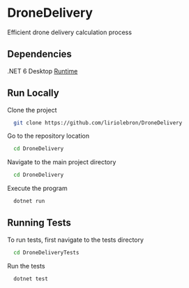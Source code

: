 
# DroneDelivery

Efficient drone delivery calculation process

## Dependencies

.NET 6 Desktop [Runtime](https://dotnet.microsoft.com/en-us/download/dotnet/6.0) 

## Run Locally

Clone the project

```bash
  git clone https://github.com/liriolebron/DroneDelivery
```

Go to the repository location

```bash
  cd DroneDelivery
```

Navigate to the main project directory

```bash
  cd DroneDelivery
```

Execute the program

```bash
  dotnet run
```

## Running Tests

To run tests, first navigate to the tests directory

```bash
  cd DroneDeliveryTests
```

Run the tests

```bash
  dotnet test
```
